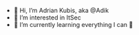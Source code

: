 - 👋 Hi, I’m Adrian Kubis, aka @Adik
- 👀 I’m interested in ItSec
- 🌱 I’m currently learning everything I can 🤣


<!---
Adik607/Adik607 is a ✨ special ✨ repository because its `README.md` (this file) appears on your GitHub profile.
You can click the Preview link to take a look at your changes.
--->
